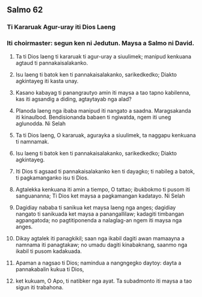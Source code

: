 Salmo 62
--------

### Ti Kararuak Agur-uray iti Dios Laeng

### Iti choirmaster: segun ken ni Jedutun. Maysa a Salmo ni David.

1. Ta ti Dios laeng ti kararuak ti agur-uray a siuulimek;
   manipud kenkuana agtaud ti pannakaisalakanko.
2. Isu laeng ti batok ken ti pannakaisalakanko, sarikedkedko; Diakto agkintayeg iti kasta unay.

3. Kasano kabayag ti panangrautyo amin iti maysa a tao
   tapno kabilenna, kas iti agsandig a diding, agtaytayab nga alad?
4. Planoda laeng nga ibaba manipud iti nangato a saadna.
   Maragsakanda iti kinaulbod.
   Bendisionanda babaen ti ngiwatda, ngem iti uneg aglunodda. Ni Selah

5. Ta ti Dios laeng, O kararuak, agurayka a siuulimek, ta naggapu kenkuana ti namnamak.
6. Isu laeng ti batok ken ti pannakaisalakanko, sarikedkedko; Diakto agkintayeg.
7. Iti Dios ti agsaad ti pannakaisalakanko ken ti dayagko;
   ti nabileg a batok, ti pagkamanganko isu ti Dios.

8. Agtalekka kenkuana iti amin a tiempo, O tattao;
   ibukbokmo ti pusom iti sanguananna;
   Ti Dios ket maysa a pagkamangan kadatayo. Ni Selah

9. Dagidiay nababa ti sanikua ket maysa laeng nga anges;
   dagidiay nangato ti sanikuada ket maysa a panangallilaw;
   kadagiti timbangan agpangatoda;
   no pagtitiponenda a nalaglag-an ngem iti maysa nga anges.
10. Dikay agtalek iti panagkikil;
    saan nga ikabil dagiti awan mamaayna a namnama iti panagtakaw;
    no umadu dagiti kinabaknang, saanmo nga ikabil ti pusom kadakuada.

11. Apaman a nagsao ti Dios;
    namindua a nangngegko daytoy:
    dayta a pannakabalin kukua ti Dios,
12. ket kukuam, O Apo, ti natibker nga ayat. Ta subadmonto iti maysa a tao
    sigun iti trabahona.